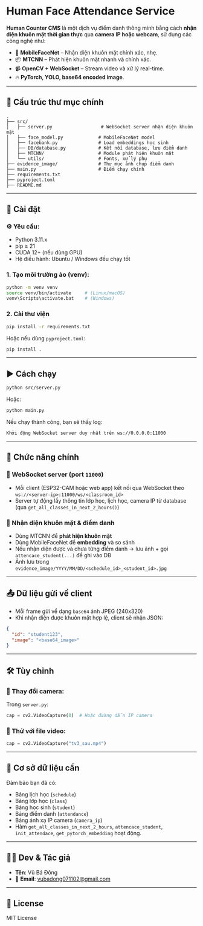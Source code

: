 # Human Face Attendance Service

**Human Counter CMS** là một dịch vụ điểm danh thông minh bằng cách **nhận diện khuôn mặt thời gian thực** qua **camera IP hoặc webcam**, sử dụng các công nghệ như:

- 🧠 **MobileFaceNet** – Nhận diện khuôn mặt chính xác, nhẹ.
- 📦 **MTCNN** – Phát hiện khuôn mặt nhanh và chính xác.
- 📹 **OpenCV + WebSocket** – Stream video và xử lý real-time.
- 🔥 **PyTorch, YOLO, base64 encoded image**.

---

## 📁 Cấu trúc thư mục chính

```
.
├── src/
│   ├── server.py                  # WebSocket server nhận diện khuôn mặt
│   ├── face_model.py             # MobileFaceNet model
│   ├── facebank.py               # Load embeddings học sinh
│   ├── DB/database.py            # Kết nối database, lưu điểm danh
│   ├── MTCNN/                    # Module phát hiện khuôn mặt
│   └── utils/                    # Fonts, xử lý phụ
├── evidence_image/               # Thư mục ảnh chụp điểm danh
├── main.py                       # Điểm chạy chính
├── requirements.txt
├── pyproject.toml
├── README.md
```

---

## 🚀 Cài đặt

### ⚙️ Yêu cầu:

- Python 3.11.x
- pip ≥ 21
- CUDA 12+ (nếu dùng GPU)
- Hệ điều hành: Ubuntu / Windows đều chạy tốt

### 1. Tạo môi trường ảo (venv):

```bash
python -m venv venv
source venv/bin/activate     # (Linux/macOS)
venv\Scripts\activate.bat    # (Windows)
```

### 2. Cài thư viện

```bash
pip install -r requirements.txt
```

Hoặc nếu dùng `pyproject.toml`:

```bash
pip install .
```

---

## ▶️ Cách chạy

```bash
python src/server.py
```

Hoặc:

```bash
python main.py
```

Nếu chạy thành công, bạn sẽ thấy log:

```
Khởi động WebSocket server duy nhất trên ws://0.0.0.0:11000
```

---

## 🧠 Chức năng chính

### 📡 WebSocket server (port `11000`)

- Mỗi client (ESP32-CAM hoặc web app) kết nối qua WebSocket theo `ws://<server-ip>:11000/ws/<classroom_id>`
- Server tự động lấy thông tin lớp học, lịch học, camera IP từ database (qua `get_all_classes_in_next_2_hours()`)

### 🤖 Nhận diện khuôn mặt & điểm danh

- Dùng MTCNN để **phát hiện khuôn mặt**
- Dùng MobileFaceNet để **embedding** và so sánh
- Nếu nhận diện được và chưa từng điểm danh → lưu ảnh + gọi `attencace_student(...)` để ghi vào DB
- Ảnh lưu trong `evidence_image/YYYY/MM/DD/<schedule_id>_<student_id>.jpg`

---

## 📤 Dữ liệu gửi về client

- Mỗi frame gửi về dạng `base64` ảnh JPEG (240x320)
- Khi nhận diện được khuôn mặt hợp lệ, client sẽ nhận JSON:

```json
{
  "id": "student123",
  "image": "<base64_image>"
}
```

---

## 🛠️ Tùy chỉnh

### 📌 Thay đổi camera:

Trong `server.py`:

```python
cap = cv2.VideoCapture(0)  # Hoặc đường dẫn IP camera
```

### 🧪 Thử với file video:

```python
cap = cv2.VideoCapture("tv3_sau.mp4")
```

---

## 💾 Cơ sở dữ liệu cần

Đảm bảo bạn đã có:

- Bảng lịch học (`schedule`)
- Bảng lớp học (`class`)
- Bảng học sinh (`student`)
- Bảng điểm danh (`attendance`)
- Bảng ánh xạ IP camera (`camera_ip`)
- Hàm `get_all_classes_in_next_2_hours`, `attencace_student`, `init_attendace`, `get_pytorch_embedding` hoạt động.

---

## 🧑‍💻 Dev & Tác giả

- **Tên**: Vũ Bá Đông  
- 📧 **Email**: [vubadong071102@gmail.com](mailto:vubadong071102@gmail.com)

---

## 📄 License

MIT License